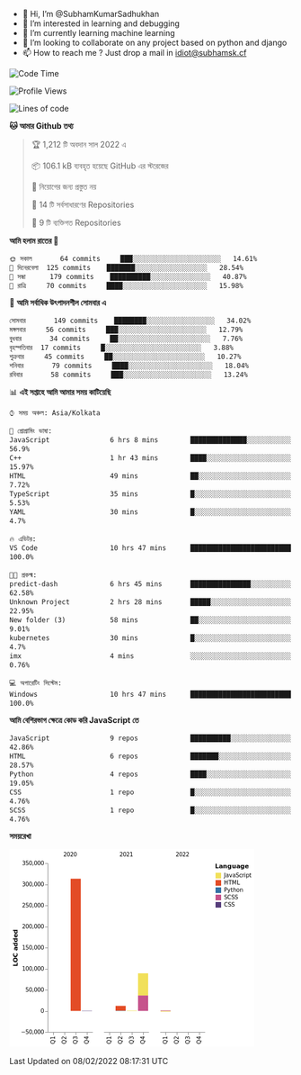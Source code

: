 - 👋 Hi, I’m @SubhamKumarSadhukhan
- 👀 I’m interested in learning and debugging
- 🌱 I’m currently learning machine learning
- 💞️ I’m looking to collaborate on any project based on python and django
- 📫 How to reach me ?
      Just drop a mail in idiot@subhamsk.cf

<!---
SubhamKumarSadhukhan/SubhamKumarSadhukhan is a ✨ special ✨ repository because its `README.md` (this file) appears on your GitHub profile.
You can click the Preview link to take a look at your changes.
--->


<!--START_SECTION:waka-->
![Code Time](http://img.shields.io/badge/Code%20Time-156%20hrs%2031%20mins-blue)

![Profile Views](http://img.shields.io/badge/%E0%A6%AA%E0%A7%8D%E0%A6%B0%E0%A7%8B%E0%A6%AB%E0%A6%BE%E0%A6%87%E0%A6%B2%20%E0%A6%A6%E0%A6%B0%E0%A7%8D%E0%A6%B6%E0%A6%A8-8-blue)

![Lines of code](https://img.shields.io/badge/%E0%A6%B9%E0%A7%8D%E0%A6%AF%E0%A6%BE%E0%A6%B2%E0%A7%8B%20%E0%A6%93%E0%A6%AF%E0%A6%BC%E0%A6%BE%E0%A6%B0%E0%A7%8D%E0%A6%B2%E0%A7%8D%E0%A6%A1%20%E0%A6%A5%E0%A7%87%E0%A6%95%E0%A7%87%20%E0%A6%86%E0%A6%AE%E0%A6%BF%20%E0%A6%B2%E0%A6%BF%E0%A6%96%E0%A7%87%E0%A6%9B%E0%A6%BF-416%20Thousand%20%E0%A6%95%E0%A7%8B%E0%A6%A1%E0%A7%87%E0%A6%B0%20%E0%A6%B2%E0%A6%BE%E0%A6%87%E0%A6%A8-blue)

**🐱 আমার Github তথ্য** 

> 🏆 1,212 টি অবদান সাল 2022 এ
 > 
> 📦 106.1 kB ব্যবহৃত হয়েছে GitHub এর স্টরেজের 
 > 
> 🚫 নিয়োগের জন্য প্রস্তুত নয়
 > 
> 📜 14 টি সর্বসাধারণের Repositories 
 > 
> 🔑 9 টি ব্যক্তিগত Repositories  
 > 
**আমি হলাম রাতের 🦉** 

```text
🌞 সকাল       64 commits     ███░░░░░░░░░░░░░░░░░░░░░░   14.61% 
🌆 দিনেরবেলা  125 commits    ███████░░░░░░░░░░░░░░░░░░   28.54% 
🌃 সন্ধা      179 commits    ██████████░░░░░░░░░░░░░░░   40.87% 
🌙 রাত্রি     70 commits     ████░░░░░░░░░░░░░░░░░░░░░   15.98%

```
📅 **আমি সর্বাধিক উৎপাদনশীল সোমবার এ** 

```text
সোমবার       149 commits    ████████░░░░░░░░░░░░░░░░░   34.02% 
মঙ্গলবার     56 commits     ███░░░░░░░░░░░░░░░░░░░░░░   12.79% 
বুধবার       34 commits     ██░░░░░░░░░░░░░░░░░░░░░░░   7.76% 
বৃহস্পতিবার  17 commits     █░░░░░░░░░░░░░░░░░░░░░░░░   3.88% 
শুক্রবার     45 commits     ██░░░░░░░░░░░░░░░░░░░░░░░   10.27% 
শনিবার       79 commits     ████░░░░░░░░░░░░░░░░░░░░░   18.04% 
রবিবার       58 commits     ███░░░░░░░░░░░░░░░░░░░░░░   13.24%

```


📊 **এই সপ্তাহে আমি আমার সময় কাটিয়েছি** 

```text
⌚︎ সময় অঞ্চল: Asia/Kolkata

💬 প্রোগ্রামিং ভাষা: 
JavaScript               6 hrs 8 mins        ██████████████░░░░░░░░░░░   56.9% 
C++                      1 hr 43 mins        ████░░░░░░░░░░░░░░░░░░░░░   15.97% 
HTML                     49 mins             ██░░░░░░░░░░░░░░░░░░░░░░░   7.72% 
TypeScript               35 mins             █░░░░░░░░░░░░░░░░░░░░░░░░   5.53% 
YAML                     30 mins             █░░░░░░░░░░░░░░░░░░░░░░░░   4.7%

🔥 এডিটর: 
VS Code                  10 hrs 47 mins      █████████████████████████   100.0%

🐱‍💻 প্রকল্ম: 
predict-dash             6 hrs 45 mins       ███████████████░░░░░░░░░░   62.58% 
Unknown Project          2 hrs 28 mins       █████░░░░░░░░░░░░░░░░░░░░   22.95% 
New folder (3)           58 mins             ██░░░░░░░░░░░░░░░░░░░░░░░   9.01% 
kubernetes               30 mins             █░░░░░░░░░░░░░░░░░░░░░░░░   4.7% 
imx                      4 mins              ░░░░░░░░░░░░░░░░░░░░░░░░░   0.76%

💻 অপারেটিং সিস্টেম: 
Windows                  10 hrs 47 mins      █████████████████████████   100.0%

```

**আমি বেশিরভাগ ক্ষেত্রে কোড করি JavaScript তে** 

```text
JavaScript               9 repos             ██████████░░░░░░░░░░░░░░░   42.86% 
HTML                     6 repos             ███████░░░░░░░░░░░░░░░░░░   28.57% 
Python                   4 repos             ████░░░░░░░░░░░░░░░░░░░░░   19.05% 
CSS                      1 repo              █░░░░░░░░░░░░░░░░░░░░░░░░   4.76% 
SCSS                     1 repo              █░░░░░░░░░░░░░░░░░░░░░░░░   4.76%

```


**সময়রেখা**

![Chart not found](https://raw.githubusercontent.com/SubhamKumarSadhukhan/SubhamKumarSadhukhan/main/charts/bar_graph.png) 


 Last Updated on 08/02/2022 08:17:31 UTC
<!--END_SECTION:waka-->
